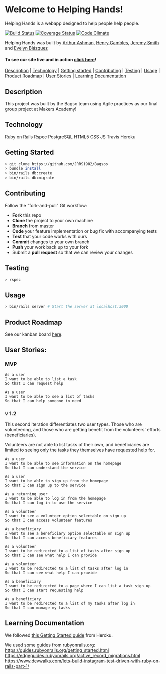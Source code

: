 # Welcome to Helping Hands!
Helping Hands is a webapp designed to help people help people.

[![Build Status](https://travis-ci.org/JRRS1982/Bagsos.svg?branch=master)](https://travis-ci.org/JRRS1982/Bagsos)
[![Coverage Status](https://coveralls.io/repos/github/JRRS1982/Bagsos/badge.svg?branch=master)](https://coveralls.io/github/JRRS1982/Bagsos?branch=master) [![Code Climate](https://codeclimate.com/github/codeclimate/codeclimate/badges/gpa.svg)](https://codeclimate.com/github/JRRS1982/Bagsos)

Helping Hands was built by [Arthur Ashman](https://github.com/arthurashman), [Henry Gambles](https://github.com/henrygambles), [Jeremy Smith](https://github.com/JRRS1982) and [Evelyn Blázquez](https://github.com/EvelynAleLeo)

#### To see our site live and in action [click here](https://bagso.herokuapp.com/)!

[Description](#Description) | [Technology](#Technology) | [Getting started](#Getting-Started) | [Contributing](#Contributing) | [Testing](#Testing) | [Usage](#Usage) | [Product Roadmap](#Product-Roadmap) | [User Stories](#User-Stories) | [Learning Documentation](#Learning-Documentation)

## Description

This project was built by the Bagso team using Agile practices as our final group project at Makers Academy! 

## Technology

Ruby on Rails
Rspec
PostgreSQL
HTML5
CSS
JS
Travis
Heroku

## Getting Started
```bash
> git clone https://github.com/JRRS1982/Bagsos
> bundle install
> bin/rails db:create
> bin/rails db:migrate
```
## Contributing
Follow the "fork-and-pull" Git workflow:
- **Fork** this repo
- **Clone** the project to your own machine
- **Branch** from master
- **Code** your feature implementation or bug fix with accompanying tests
- **Test** that your code works with ours
- **Commit** changes to your own branch
- **Push** your work back up to your fork
- Submit a **pull request** so that we can review your changes

## Testing
```bash
> rspec
```
## Usage
```bash
> bin/rails server # Start the server at localhost:3000
```
## Product Roadmap
See our kanban board [here](https://trello.com/b/v1UxD2fP/bags-of-volunteers).

## User Stories:

### MVP
```
As a user
I want to be able to list a task
So that I can request help
```
```
As a user
I want to be able to see a list of tasks
So that I can help someone in need
```
### v 1.2
This second iteration differentiates two user types. Those who are volunteering, and those who are getting benefit from the volunteers' efforts (beneficiaries).

Volunteers are not able to list tasks of their own, and beneficiaries are limited to seeing only the tasks they themselves have requested help for. 
```
As a user 
I want to be able to see information on the homepage
So that I can understand the service
```
```
As a user 
I want to be able to sign up from the homepage
So that I can sign up to the service
```
```
As a returning user 
I want to be able to log in from the homepage
So that I can log in to use the service
```
```
As a volunteer
I want to see a volunteer option selectable on sign up
So that I can access volunteer features
```
```
As a beneficiary
I want to see a beneficiary option selectable on sign up
So that I can access beneficiary features
```
```
As a volunteer 
I want to be redirected to a list of tasks after sign up
So that I can see what help I can provide
```
```
As a volunteer 
I want to be redirected to a list of tasks after log in
So that I can see what help I can provide
```
```
As a beneficiary 
I want to be redirected to a page where I can list a task sign up
So that I can start requesting help
```
```
As a beneficiary 
I want to be redirected to a list of my tasks after log in
So that I can manage my tasks
```

## Learning Documentation

We followed [this Getting Started guide](https://devcenter.heroku.com/articles/getting-started-with-rails5) from Heroku.

We used some guides from rubyonrails.org:
https://guides.rubyonrails.org/getting_started.html
https://edgeguides.rubyonrails.org/active_record_migrations.html
https://www.devwalks.com/lets-build-instagram-test-driven-with-ruby-on-rails-part-1/

